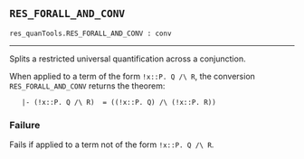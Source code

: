 ## `RES_FORALL_AND_CONV`

``` hol4
res_quanTools.RES_FORALL_AND_CONV : conv
```

------------------------------------------------------------------------

Splits a restricted universal quantification across a conjunction.

When applied to a term of the form `!x::P. Q /\ R`, the conversion
`RES_FORALL_AND_CONV` returns the theorem:

``` hol4
   |- (!x::P. Q /\ R)  = ((!x::P. Q) /\ (!x::P. R))
```

### Failure

Fails if applied to a term not of the form `!x::P. Q /\ R`.
